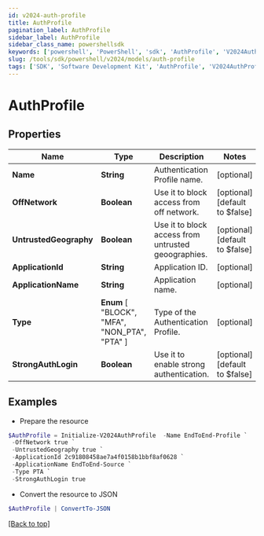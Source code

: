 ```yaml
---
id: v2024-auth-profile
title: AuthProfile
pagination_label: AuthProfile
sidebar_label: AuthProfile
sidebar_class_name: powershellsdk
keywords: ['powershell', 'PowerShell', 'sdk', 'AuthProfile', 'V2024AuthProfile']
slug: /tools/sdk/powershell/v2024/models/auth-profile
tags: ['SDK', 'Software Development Kit', 'AuthProfile', 'V2024AuthProfile']
---
```


# AuthProfile

## Properties

| Name | Type | Description | Notes |
| --- | --- | --- | --- |
| **Name** | **String** | Authentication Profile name. | [optional] |
| **OffNetwork** | **Boolean** | Use it to block access from off network. | [optional] [default to $false] |
| **UntrustedGeography** | **Boolean** | Use it to block access from untrusted geoographies. | [optional] [default to $false] |
| **ApplicationId** | **String** | Application ID. | [optional] |
| **ApplicationName** | **String** | Application name. | [optional] |
| **Type** | **Enum** [ "BLOCK", "MFA", "NON_PTA", "PTA" ] | Type of the Authentication Profile. | [optional] |
| **StrongAuthLogin** | **Boolean** | Use it to enable strong authentication. | [optional] [default to $false] |

## Examples

- Prepare the resource

```powershell
$AuthProfile = Initialize-V2024AuthProfile  -Name EndToEnd-Profile `
 -OffNetwork true `
 -UntrustedGeography true `
 -ApplicationId 2c91808458ae7a4f0158b1bbf8af0628 `
 -ApplicationName EndToEnd-Source `
 -Type PTA `
 -StrongAuthLogin true
```

- Convert the resource to JSON

```powershell
$AuthProfile | ConvertTo-JSON
```

[[Back to top]](#)
